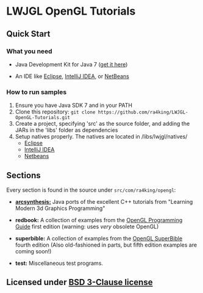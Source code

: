 LWJGL OpenGL Tutorials
======================

## Quick Start ##

### What you need ###

* Java Development Kit for Java 7 ([get it here](http://www.oracle.com/technetwork/java/javase/downloads/index.html))

* An IDE like [Eclipse](http://eclipse.org), [IntelliJ IDEA](http://jetbrains.com/idea), or [NetBeans](http://netbeans.org)

### How to run samples ###

1. Ensure you have Java SDK 7 and in your PATH
2. Clone this repository: `git clone https://github.com/ra4king/LWJGL-OpenGL-Tutorials.git`
3. Create a project, specifying 'src' as the source folder, and adding the JARs in the 'libs' folder as dependencies
4. Setup natives properly. The natives are located in /libs/lwjgl/natives/
	+ [Eclipse](http://lwjgl.com/wiki/index.php?title=Setting_Up_LWJGL_with_Eclipse)
	+ [IntelliJ IDEA](http://lwjgl.com/wiki/index.php?title=Setting_Up_LWJGL_with_IntelliJ_IDEA)
	+ [Netbeans](http://lwjgl.com/wiki/index.php?title=Setting_Up_LWJGL_with_NetBeans)

## Sections ##

Every section is found in the source under `src/com/ra4king/opengl`:

* [**arcsynthesis:**](https://www.roiatalla.com/public/arcsynthesis/) Java ports of the excellent C++ tutorials from "Learning Modern 3d Graphics Programming"


* **redbook:** A collection of examples from the [OpenGL Programming Guide](http://www.glprogramming.com/red/) first edition
 (warning: uses _very_ obsolete OpenGL)


* **superbible:** A collection of examples from the [OpenGL SuperBible](http://www.starstonesoftware.com/OpenGL/) fourth edition
(Also old-fashioned in parts, but fifth edition examples are coming soon!)


* **test:** Miscellaneous test programs.

## Licensed under [BSD 3-Clause license](http://opensource.org/licenses/BSD-3-Clause) ##
